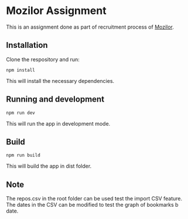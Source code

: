 # Mozilor Assignment

This is an assignment done as part of recruitment process of [Mozilor](https://www.mozilor.com/).


## Installation

Clone the respository and run:

```shell
npm install
```

This will install the necessary dependencies.

## Running and development

```shell
npm run dev
```

This will run the app in development mode.

## Build

```shell
npm run build
```

This will build the app in dist folder.

## Note
The repos.csv in the root folder can be used test the import CSV feature. The dates in the CSV can be modified to test the graph of bookmarks b date.